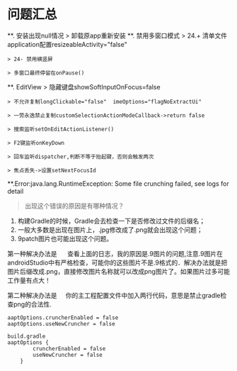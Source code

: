 # 问题汇总

**. 安装出现null情况
    > 卸载原app重新安装
**. 禁用多窗口模式
    > 24.+ 清单文件application配置resizeableActivity="false"  
    
    > 24- 禁用横竖屏  
    
    > 多窗口最终停留在onPause()
**. EditView
    > 隐藏键盘showSoftInputOnFocus=false
    
    > 不允许复制longClickable="false"  imeOptions="flagNoExtractUi"
    
    > 一劳永逸禁止复制customSelectionActionModeCallback->return false
    
    > 搜索监听setOnEditActionListener()
    
    > F2键监听onKeyDown
    
    > 回车监听dispatcher,判断不等于抬起键，否则会触发两次
    
    > 焦点丢失->设置setNextFocusId

**.Error:java.lang.RuntimeException: Some file crunching failed, see logs for detail
> 出现这个错误的原因是有哪种情况？
1. 构建Gradle的时候，Gradle会去检查一下是否修改过文件的后缀名；
2. 一般大多数是出现在图片上，.jpg修改成了.png就会出现这个问题；
3. 9patch图片也可能出现这个问题。

第一种解决办法是
     查看上面的日志，我的原因是.9图片的问题,注意.9图片在androidStudio中有严格检查，可能你的这些图片不是.9格式的．解决办法就是把图片后缀改成.png，直接修改图片名称就可以改成png图片了。如果图片过多可能工作量有点大！

第二种解决办法是
    你的主工程配置文件中加入两行代码，意思是禁止gradle检查png的合法性.
```
aaptOptions.cruncherEnabled = false
aaptOptions.useNewCruncher = false

build.gradle
aaptOptions {
        cruncherEnabled = false
		useNewCruncher = false
    }
```


